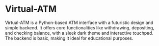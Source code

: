 # Virtual-ATM
Virtual-ATM is a Python-based ATM interface with a futuristic design and simple backend. It offers core functionalities like withdrawing, depositing, and checking balance, with a sleek dark theme and interactive touchpad. The backend is basic, making it ideal for educational purposes.
